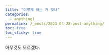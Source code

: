 ```yaml
---
title: "이렇게 하는 거 맞나"
categories:
  - anything1
permalink: /_posts/2023-04-28-post-anything/
toc: true
toc_sticky: true
---
```


아무것도 모르겠다.